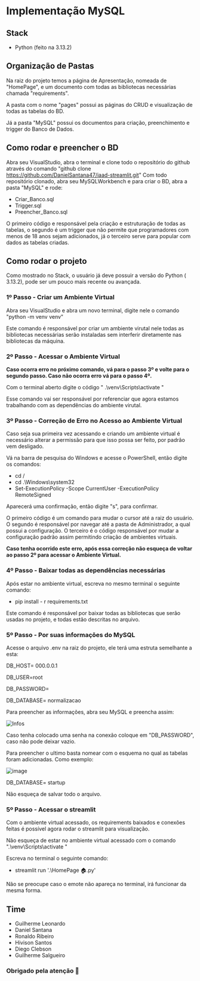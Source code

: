 
# Implementação MySQL

## Stack
- Python (feito na 3.13.2)

## Organização de Pastas
Na raiz do projeto temos a página de Apresentação, nomeada de "HomePage", e um documento com todas as bibliotecas necessárias chamada "requirements".

A pasta com o nome "pages" possui as páginas do CRUD e visualização  de todas as tabelas do BD.

Já a pasta "MySQL" possui os documentos para criação, preenchimento e trigger do Banco de Dados.

## Como rodar e preencher o BD

Abra seu VisualStudio, abra o terminal e clone todo o repositório do github através do comando "github clone https://github.com/DanielSantana47/iaad-streamlit.git"
Com todo repositório clonado, abra seu MySQLWorkbench e para criar o BD, abra a pasta "MySQL" e rode:

- Criar_Banco.sql
- Trigger.sql 
- Preencher_Banco.sql

O primeiro código e responsável pela criação e estruturação de todas as tabelas, o segundo é um trigger que não permite que programadores com menos de 18 anos sejam adicionados, já o terceiro serve para popular com dados as tabelas criadas.

## Como rodar o projeto

Como mostrado no Stack, o usuário já deve possuir a versão do Python ( 3.13.2), pode ser um pouco mais recente ou avançada.

### 1º Passo - Criar um Ambiente Virtual

Abra seu VisualStudio e abra um novo terminal, digite nele o comando "python -m venv venv"

Este comando é responsável por criar um ambiente virutal nele todas as bibliotecas necessárias serão instaladas sem interferir diretamente nas bibliotecas da máquina.

### 2º Passo - Acessar o Ambiente Virtual 

__Caso ocorra erro no próximo comando, vá para o passo 3º e volte para o segundo passo. Caso não ocorra erro vá para o passo 4º.__

Com o terminal aberto digite o código " .\venv\Scripts\activate "

Esse comando vai ser responsável por referenciar que agora estamos trabalhando com as dependências do ambiente virutal.

### 3º Passo - Correção de Erro no Acesso ao Ambiente Virtual

Caso seja sua primeira vez acessando e criando um ambiente virtual é necessário alterar a permissão para que isso possa ser feito, por padrão vem desligado.

Vá na barra de pesquisa do Windows e acesse o PowerShell, então digite os comandos: 

- cd /
- cd .\Windows\system32
- Set-ExecutionPolicy -Scope CurrentUser -ExecutionPolicy RemoteSigned

Aparecerá uma confirmação, então digite "s", para confirmar.

O primeiro código é um comando para mudar o cursor até a raiz do usuário. O segundo é responsável por navegar até a pasta de Administrador, a qual possui a configuração. O terceiro é o código responsável por mudar a configuração padrão assim permitindo criação de ambientes virtuais.

__Caso tenha ocorrido este erro, após essa correção não esqueça de voltar ao passo 2º para acessar o Ambiente Virtual.__

### 4º Passo - Baixar todas as dependências necessárias

Após estar no ambiente virtual, escreva no mesmo terminal o seguinte comando:

- pip install - r requirements.txt

Este comando é responsável por baixar todas as bibliotecas que serão usadas no projeto, e todas estão descritas no arquivo.

### 5º Passo - Por suas informações do MySQL

Acesse o arquivo .env na raiz do projeto, ele terá uma estruta semelhante a esta:

DB_HOST= 000.0.0.1

DB_USER=root

DB_PASSWORD=

DB_DATABASE= normalizacao

Para preencher as informações, abra seu MySQL e preencha assim:

![Infos](https://github.com/user-attachments/assets/3f163e2d-f205-4d3b-aa09-a5cf60a4d395)


Caso tenha colocado uma senha na conexão coloque em "DB_PASSWORD", caso não pode deixar vazio.

Para preencher o ultimo basta nomear com o esquema no qual as tabelas foram adicionadas. Como exemplo: 

![image](https://github.com/user-attachments/assets/0c81a847-45e3-4829-8bc7-e242274e154c)


DB_DATABASE= startup

Não esqueça de salvar todo o arquivo.

### 5º Passo - Acessar o streamlit


Com o ambiente virtual acessado, os requirements baixados e conexões feitas é possível agora rodar o streamlit para visualização.

Não esqueça de estar no ambiente virtual acessado com o comando ".\venv\Scripts\activate "

Escreva no terminal o seguinte comando: 
- streamlit run '.\HomePage 🏠.py'

Não se preocupe caso o emote não apareça no terminal, irá funcionar da mesma forma. 

## Time

- Guilherme Leonardo
- Daniel Santana
- Ronaldo Ribeiro
- Hivison Santos
- Diego Clebson
- Guilherme Salgueiro

### Obrigado pela atenção 🤝
